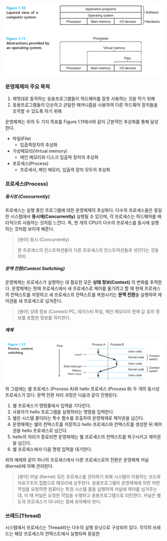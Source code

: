 ![운영체제](/images/20240415153309.png)
### 운영체제의 주요 목적
1. 제멋대로 동작하는 응용프로그램들이 하드웨어를 잘못 사용하는 것을 막기 위해
2. 응용프로그램들이 단순하고 균일한 매커니즘을 사용하여 다른 하드웨어 장치들을 
   조작할 수 있도록 하기 위해

운영체제는 위의 두 가지 목표를 Figure 1.11에서와 같이 근본적인 추상화를 통해 달성한다.
* 파일(File)
	* 입출력장치의 추상화
* 가상메모리(Virtual memory)
	* 메인 메모리와 디스크 입출력 장치의 추상화
* 프로세스(Process)
	* 프로세서, 메인 메모리, 입출력 장치 모두의 추상화

### 프로세스(Process)
##### 동시성 (Concurrently)
프로세스는 실행 중인 프로그램에 대한 운영체제의 추상화다.
다수의 프로세스들은 동일한 시스템에서 **동시에(Concurrently)** 실행될 수 있으며,
각 프로세스는 하드웨어를 배타적으로 사용하는 것처럼 느낀다.
즉, 한 개의 CPU가 다수의 프로세스를 동시에 실행하는 것처럼 보이게 해준다.

>[용어] 동시 (Concurrently)
>
>	한 프로세스의 인스트럭션들이 다른 프로세스의 인스트럭션들과 섞인다는 것을 의미.

##### 문맥 전환(Context Switching)
운영체제는 프로세스가 실행하는 데 필요한 모든 **상태 정보(Context)** 의 변화를 추적한다.
운영체제는 현재 프로세스에서 새 프로세스로 제어를 옮기려고 할 때 현재 프로세스의 컨텍스트를 저장하고 새 프로세스의 컨텍스트를 복원시키는 **문맥 전환**을 실행하여 제어권을 새 프로세스로 넘겨준다.

> [용어] 상태 정보 (Context)
> 	PC, 레지스터 파일, 메인 메모리의 현재 값 등의 정보를 포함한 정보를 의미한다.
##### 예제
![문맥 전환](images/20240422173308.png)
위 그림에는 쉘 프로세스 (Process A)와 hello 프로세스 (Process B) 두 개의 동시성 프로세스가 있다.
문맥 전환 처리 과정은 다음과 같이 진행된다.
1. 쉘 프로세스가 명령줄에서 입력을 기다린다.
2. 사용자가 hello 프로그램을 실행하라는 명령을 입력한다.
3. 쉘은 시스템 콜이라는 특수 함수를 호출하여 운영체제로 제어권을 넘긴다.
4. 운영체제는 쉘의 컨텍스트를 저장하고 hello 프로세스와 컨텍스트를 생성한 뒤 제어권을 hello 프로세스로 넘긴다.
5. hello의 처리가 종료되면 운영체제는 쉘 프로세스의 컨텍스트를 복구시키고 제어권을 넘긴다.
6. 쉘 프로세스에서 다음 명령 입력을 대기한다.

위의 예제와 같이 하나의 프로세스에서 다른 프로세스로의 전환은 운영체제 커널(Kernel)에 의해 관리된다.

>[용어] 커널 (Kernel)
>	모든 프로세스를 관리하기 위해 시스템이 이용하는 코드와 자료구조의 집합으로 메모리에 상주한다.
>	응용프로그램이 운영체제에 의한 어떤 작업을 요청하면 컴퓨터는 특정 시스템 콜을 실행하여 커널에 제어를 넘겨주는데, 이 때 커널은 요청된 작업을 수행하고 응용프로그램으로 리턴한다.
>	커널은 별도의 프로세스가 아니라는 점에 유의해야 한다.

### 쓰레드(Thread)
시스템에서 프로세스는 Thread라는 다수의 실행 유닛으로 구성되어 있다.
각각의 쓰레드는 해당 프로세스의 컨텍스트에서 실행되며 동일한 